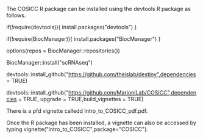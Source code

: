 The COSICC R package can be installed using the devtools R package as follows.

if(!require(devtools)){
    install.packages("devtools")
}

if(!require(BiocManager)){
    install.packages("BiocManager")
}

options(repos = BiocManager::repositories())

BiocManager::install("scRNAseq")

devtools::install_github("https://github.com/theislab/destiny",dependencies = TRUE)

devtools::install_github("https://github.com/MarioniLab/COSICC",dependencies = TRUE, upgrade = TRUE,build_vignettes = TRUE)



There is a pfd vignette calledd Intro_to_COSICC_pdf.pdf.

Once the R package has been installed, a vignette can also be accessed by typing vignette("Intro_to_COSICC",package="COSICC").
